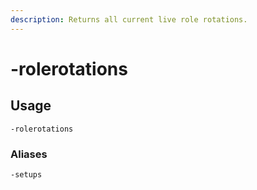 ```yaml
---
description: Returns all current live role rotations.
---
```


# -rolerotations

## Usage

```
-rolerotations
```

### Aliases

```
-setups
```
